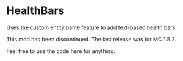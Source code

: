 # HealthBars
Uses the custom entity name feature to add text-based health bars.

This mod has been discontinued. The last release was for MC 1.5.2.

Feel free to use the code here for anything.
